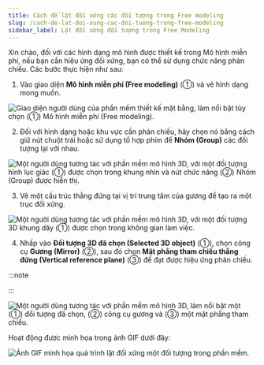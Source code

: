 ```yaml
---
title: Cách để lật đối xứng các đối tượng trong Free modeling
slug: /cach-de-lat-doi-xung-cac-doi-tuong-trong-free-modeling
sidebar_label: Lật đối xứng đối tượng trong Free Modeling
---
```


Xin chào, đối với các hình dạng mô hình được thiết kế trong Mô hình miễn phí, nếu bạn cần hiệu ứng đối xứng, bạn có thể sử dụng chức năng phản chiếu. Các bước thực hiện như sau:

1. Vào giao diện **Mô hình miễn phí (Free modeling)** (①) và vẽ hình dạng mong muốn.

![Giao diện người dùng của phần mềm thiết kế mặt bằng, làm nổi bật tùy chọn (①) Mô hình miễn phí (Free modeling).](https://storage.googleapis.com/jegavn_kb/image_jegavn/616.1.jpg)

2. Đối với hình dạng hoặc khu vực cần phản chiếu, hãy chọn nó bằng cách giữ nút chuột trái hoặc sử dụng tổ hợp phím  để **Nhóm (Group)** các đối tượng lại với nhau.

![Một người dùng tương tác với phần mềm mô hình 3D, với một đối tượng hình lục giác (①) được chọn trong khung nhìn và nút chức năng (②) Nhóm (Group) được hiển thị.](https://storage.googleapis.com/jegavn_kb/image_jegavn/616.2.jpg)

3. Vẽ một cấu trúc thẳng đứng tại vị trí trung tâm của gương để tạo ra một trục đối xứng.

![Một người dùng tương tác với phần mềm mô hình 3D, với một đối tượng 3D khung dây (①) được chọn trong không gian làm việc.](https://storage.googleapis.com/jegavn_kb/image_jegavn/616.3.jpg)

4. Nhấp vào **Đối tượng 3D đã chọn (Selected 3D object)** (①), chọn công cụ **Gương (Mirror)** (②), sau đó chọn **Mặt phẳng tham chiếu thẳng đứng (Vertical reference plane)** (③) để đạt được hiệu ứng phản chiếu.

:::note

:::

![Một người dùng tương tác với phần mềm mô hình 3D, làm nổi bật một (①) đối tượng đã chọn, (②) công cụ gương và (③) một mặt phẳng tham chiếu.](https://storage.googleapis.com/jegavn_kb/image_jegavn/616.4.jpg)

Hoạt động được minh họa trong ảnh GIF dưới đây:

![Ảnh GIF minh họa quá trình lật đối xứng một đối tượng trong phần mềm.](https://storage.googleapis.com/jegavn_kb/image_jegavn/616.5.gif)